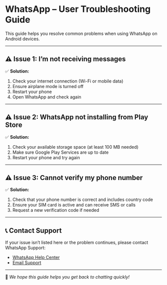 # WhatsApp – User Troubleshooting Guide

This guide helps you resolve common problems when using WhatsApp on Android devices.

---

## ⚠️ Issue 1: I’m not receiving messages

✅ **Solution:**
1. Check your internet connection (Wi-Fi or mobile data)
2. Ensure airplane mode is turned off
3. Restart your phone
4. Open WhatsApp and check again

---

## ⚠️ Issue 2: WhatsApp not installing from Play Store

✅ **Solution:**
1. Check your available storage space (at least 100 MB needed)
2. Make sure Google Play Services are up to date
3. Restart your phone and try again

---

## ⚠️ Issue 3: Cannot verify my phone number

✅ **Solution:**
1. Check that your phone number is correct and includes country code
2. Ensure your SIM card is active and can receive SMS or calls
3. Request a new verification code if needed

---

## 📞 Contact Support

If your issue isn’t listed here or the problem continues, please contact WhatsApp Support:

- [WhatsApp Help Center](https://faq.whatsapp.com)
- [Email Support](mailto:support@support.whatsapp.com)

---

🎉 *We hope this guide helps you get back to chatting quickly!*
